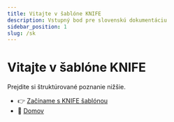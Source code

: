 ```yaml
---
title: Vitajte v šablóne KNIFE
description: Vstupný bod pre slovenskú dokumentáciu
sidebar_position: 1
slug: /sk
---
```


# Vitajte v šablóne KNIFE

Prejdite si štruktúrované poznanie nižšie.

- 👉 [Začíname s KNIFE šablónou](/docs/sk/knife-sablona-pre-zacinajucich)
- 🔁 [Domov](/)
